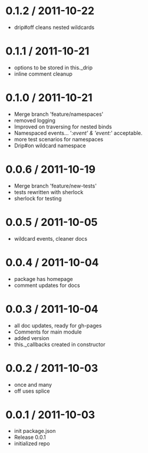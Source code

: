 
0.1.2 / 2011-10-22 
==================

  * drip#off cleans nested wildcards

0.1.1 / 2011-10-21 
==================

  * options to be stored in this._drip
  * inline comment cleanup

0.1.0 / 2011-10-21 
==================

  * Merge branch 'feature/namespaces'
  * removed logging
  * Improved on traversing for nested binds
  * Namespaced events… '*:event' & 'event:*' acceptable.
  * more test scenarios for namespaces
  * Drip#on wildcard namespace

0.0.6 / 2011-10-19 
==================

  * Merge branch 'feature/new-tests'
  * tests rewritten with sherlock
  * sherlock for testing

0.0.5 / 2011-10-05 
==================

  * wildcard events, cleaner docs

0.0.4 / 2011-10-04 
==================

  * package has homepage
  * comment updates for docs

0.0.3 / 2011-10-04 
==================

  * all doc updates, ready for gh-pages
  * Comments for main module
  * added version
  * this._callbacks created in constructor

0.0.2 / 2011-10-03 
==================

  * once and many
  * off uses splice

0.0.1 / 2011-10-03 
==================

  * init package.json
  * Release 0.0.1
  * initialized repo

